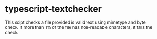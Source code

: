 # typescript-textchecker

This scipt checks a file provided is valid text using mimetype and byte check. If more than 1% of the file has non-readable characters, it fails the check.
